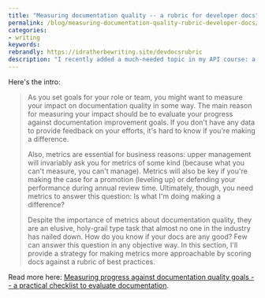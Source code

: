 ```yaml
---
title: "Measuring documentation quality -- a rubric for developer docs"
permalink: /blog/measuring-documentation-quality-rubric-developer-docs/
categories:
- writing
keywords:
rebrandly: https://idratherbewriting.site/devdocsrubric
description: "I recently added a much-needed topic in my API course: a list of criteria for assessing API documentation quality. This list has 80 characteristics sorted into the following categories: Findability, Accuracy, Relevance, Clarity, Completeness, and Readability. I also describe ways to score and assess the docs for quantitative measurements."
---
```


Here's the intro:

> As you set goals for your role or team, you might want to measure your impact on documentation quality in some way. The main reason for measuring your impact should be to evaluate your progress against documentation improvement goals. If you don't have any data to provide feedback on your efforts, it's hard to know if you're making a difference.
>
> Also, metrics are essential for business reasons: upper management will invariably ask you for metrics of some kind (because what you can't measure, you can't manage). Metrics will also be key if you're making the case for a promotion (leveling up) or defending your performance during annual review time. Ultimately, though, you need metrics to answer this question: Is what I'm doing making a difference?
>
> Despite the importance of metrics about documentation quality, they are an elusive, holy-grail type task that almost no one in the industry has nailed down. How do you know if your docs are any good? Few can answer this question in any objective way. In this section, I'll provide a strategy for making metrics more approachable by scoring docs against a rubric of best practices.

Read more here: [Measuring progress against documentation quality goals -- a practical checklist to evaluate documentation](/learnapidoc/docapis_measuring_impact.html).
